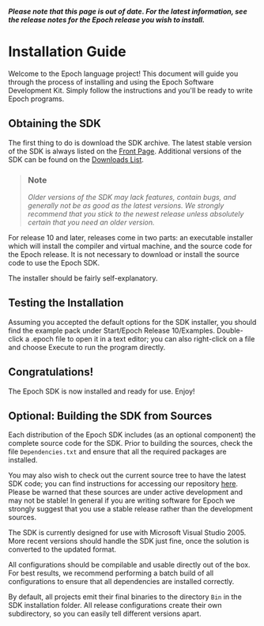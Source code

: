 _**Please note that this page is out of date. For the latest information, see the release notes for the Epoch release you wish to install.**_


# Installation Guide #
Welcome to the Epoch language project! This document will guide you through the process of installing and using the Epoch Software Development Kit. Simply follow the instructions and you'll be ready to write Epoch programs.


## Obtaining the SDK ##
The first thing to do is download the SDK archive. The latest stable version of the SDK is always listed on the [Front Page](http://code.google.com/p/epoch-language/). Additional versions of the SDK can be found on the [Downloads List](http://code.google.com/p/epoch-language/downloads/list).

> ### Note ###
> _Older versions of the SDK may lack features, contain bugs, and generally not be as good as the latest versions. We strongly recommend that you stick to the newest release unless absolutely certain that you need an older version._

For release 10 and later, releases come in two parts: an executable installer which will install the compiler and virtual machine, and the source code for the Epoch release. It is not necessary to download or install the source code to use the Epoch SDK.

The installer should be fairly self-explanatory.


## Testing the Installation ##
Assuming you accepted the default options for the SDK installer, you should find the example pack under Start/Epoch Release 10/Examples. Double-click a .epoch file to open it in a text editor; you can also right-click on a file and choose Execute to run the program directly.


## Congratulations! ##
The Epoch SDK is now installed and ready for use. Enjoy!


## Optional: Building the SDK from Sources ##
Each distribution of the Epoch SDK includes (as an optional component) the complete source code for the SDK. Prior to building the sources, check the file `Dependencies.txt` and ensure that all the required packages are installed.

You may also wish to check out the current source tree to have the latest SDK code; you can find instructions for accessing our repository [here](http://code.google.com/p/epoch-language/source/checkout). Please be warned that these sources are under active development and may not be stable! In general if you are writing software for Epoch we strongly suggest that you use a stable release rather than the development sources.

The SDK is currently designed for use with Microsoft Visual Studio 2005. More recent versions should handle the SDK just fine, once the solution is converted to the updated format.

All configurations should be compilable and usable directly out of the box. For best results, we recommend performing a batch build of all configurations to ensure that all dependencies are installed correctly.

By default, all projects emit their final binaries to the directory `Bin` in the SDK installation folder. All release configurations create their own subdirectory, so you can easily tell different versions apart.